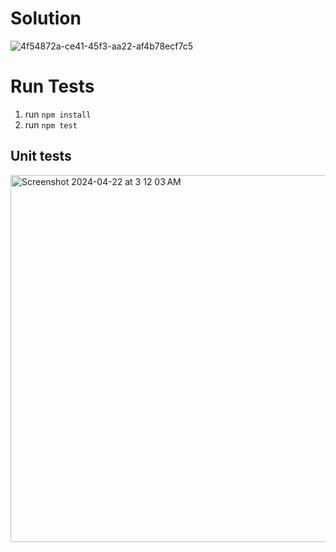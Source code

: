 # Solution

![4f54872a-ce41-45f3-aa22-af4b78ecf7c5](https://github.com/vnessi/fs-js-challenge/assets/1678651/a2f95811-769e-487a-a425-def9f193e8ac)


# Run Tests
1. run `npm install`
2. run `npm test `

## Unit tests

<img width="587" alt="Screenshot 2024-04-22 at 3 12 03 AM" src="https://github.com/vnessi/fs-js-challenge/assets/1678651/72189add-73cc-48a6-b4af-5a4112377ada">
